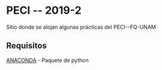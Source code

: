 # PECI -- 2019-2

Sitio donde se alojan algunas prácticas del PECI--FQ-UNAM

## Requisitos

[ANACONDA](https://www.anaconda.com/distribution/) - Paquete de python
